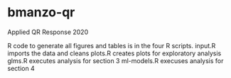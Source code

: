# bmanzo-qr
Applied QR Response 2020

R code to generate all figures and tables is in the four R scripts. 
input.R imports the data and cleans 
plots.R creates plots for exploratory analysis
glms.R executes analysis for section 3
ml-models.R execuses analysis for section 4

